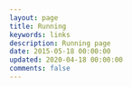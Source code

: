 ```yaml
---
layout: page
title: Running
keywords: links
description: Running page
date: 2015-05-18 00:00:00
updated: 2020-04-18 00:00:00
comments: false
---
```

